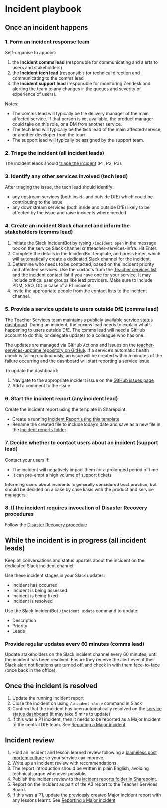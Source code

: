 # Incident playbook

## Once an incident happens

### 1. Form an incident response team

Self-organise to appoint:

1.  the **Incident comms lead**
    (responsible for communicating and alerts to users and stakeholders)
2.  the **Incident tech lead**
    (responsible for technical direction and communicating to the comms lead)
3. the **Incident support lead**
    (responsible for monitoring Zendesk and alerting the team to any changes in the queues and severity of experience of users).

Notes:

- The comms lead will typically be the delivery manager of the main affected service. If that person is not available, the product manager could take on this role, or a DM from another service.
- The tech lead will typically be the tech lead of the main affected service, or another developer from the team.
- The support lead will typically be assigned by the support team.

### 2. Triage the incident (all incident leads)

The incident leads should [triage the incident](/operating-a-service/how-to-categorise-technical-incidents.html) (P1, P2, P3).

### 3. Identify any other services involved (tech lead)

After triaging the issue, the tech lead should identify:

- any upstream services (both inside and outside DfE) which could be contributing to the issue
- any downstream services (both inside and outside DfE) likely to be affected by the issue and raise incidents where needed

### 4. Create an incident Slack channel and inform the stakeholders (comms lead)

1. Initiate the Slack IncidentBot by typing `/incident open` in the message box on the service Slack channel or #teacher-services-infra. Hit Enter.
2. Complete the details in the IncidentBot template, and press Enter, which will automatically create a dedicated Slack channel for the incident.
3. Determine who needs to be contacted, based on the incident priority and affected services. Use the contacts from the [Teacher services list](https://educationgovuk.sharepoint.com.mcas.ms/sites/teacher-services-infrastructure/Lists/Teacher%20services%20list/AllItems.aspx) and the incident contact list if you have one for your service. It may include critical user groups like lead providers. Make sure to include PDM, SRO, DD in case of a P1 incident.
4. Invite the appropriate people from the contact lists to the incident channel.

### 5. Provide a service update to users outside DfE (comms lead)

The Teacher Services team maintains a publicly available [service status dashboard](https://teacher-services-status.education.gov.uk/). During an incident, the comms lead needs to explain what’s happening to users outside DfE. The comms lead will need a GitHub account to do this, or delegate updates to a colleague who has one.

The updates are managed via GitHub Actions and issues on the [teacher-services-upptime repository on GitHub](https://github.com/DFE-Digital/teacher-services-upptime). If a service’s automatic health check is failing continuously, an issue will be created within 5 minutes of the failure occurring and the dashboard will start reporting a service issue.

To update the dashboard:

1. Navigate to the appropriate incident issue on the [GitHub issues page](https://github.com/DFE-Digital/teacher-services-upptime/issues)
2. Add a comment to the issue

### 6. Start the incident report (any incident lead)

Create the incident report using the template in Sharepoint:

- Create a running [Incident Report using this template](https://educationgovuk.sharepoint.com/:w:/r/sites/TeacherServices/Shared%20Documents/Incidents/Incident%20report%20template.docx?d=w492d660483b642d3ba573293b133ff1c&csf=1&web=1&e=mW0xQJ)
- Rename the created file to include today’s date and save as a new file in the [Incident reports folder](https://educationgovuk.sharepoint.com/:f:/r/sites/TeacherServices/Shared%20Documents/Incidents/Reports?csf=1&web=1&e=IgTclP)

### 7. Decide whether to contact users about an incident (support lead)

Contact your users if:

* The incident will negatively impact them for a prolonged period of time
* It can pre-empt a high volume of support tickets

Informing users about incidents is generally considered best practice, but should be decided on a case by case basis with the product and service managers.

### 8. If the incident requires invocation of Disaster Recovery procedures

Follow the [Disaster Recovery procedure](https://github.com/DFE-Digital/teacher-services-cloud/blob/main/documentation/disaster-recovery.md)

## While the incident is in progress (all incident leads)

Keep all conversations and status updates about the incident on the dedicated Slack incident channel.

Use these incident stages in your Slack updates:

- Incident has occurred
- Incident is being assessed
- Incident is being fixed
- Incident is resolved

Use the Slack IncidentBot `/incident update` command to update:

- Description
- Priority
- Leads

### Provide regular updates every 60 minutes (comms lead)

Update stakeholders on the Slack incident channel every 60 minutes, until the incident has been resolved. Ensure they receive the alert even if their Slack alert notifications are turned off, and check in with them face-to-face (once back in the office).

## Once the incident is resolved

1. Update the running incident report
2. Close the incident on using `/incident close` command in Slack
3. Confirm that the incident has been automatically resolved on the [service status dashboard](https://teacher-services-status.education.gov.uk/) (it may take 5 mins to update)
4. If this was a P1 incident, then it needs to be reported as a Major Incident to the central DfE team. See [Reporting a Major incident](https://educationgovuk.sharepoint.com/:w:/r/sites/TeacherServices/Shared%20Documents/Incidents/Reporting%20an%20Incident%20as%20a%20Major%20Incident.docx?d=w20b0829dd7884ecf8db8ea587d416fb6&csf=1&web=1&e=nyb9tL)

## Incident review

1. Hold an incident and lesson learned review following a [blameless post mortem culture](https://codeascraft.com/2012/05/22/blameless-postmortems/) so your service can improve.
  1. Write up an incident review with recommendations.
  2. The report introduction should be written in plain English, avoiding technical jargon whenever possible.
2. Publish the incident review to the [incident reports folder in Sharepoint](https://educationgovuk.sharepoint.com/:f:/r/sites/TeacherServices/Shared%20Documents/Incidents/Reports?csf=1&web=1&e=IgTclP).
3. Report on the incident as part of the A3 report to the Teacher Services Board.
4. If this was a P1, update the previously created Major incident report with any lessons learnt. See [Reporting a Major incident](https://educationgovuk.sharepoint.com/:w:/r/sites/TeacherServices/Shared%20Documents/Incidents/Reporting%20an%20Incident%20as%20a%20Major%20Incident.docx?d=w20b0829dd7884ecf8db8ea587d416fb6&csf=1&web=1&e=nyb9tL)
